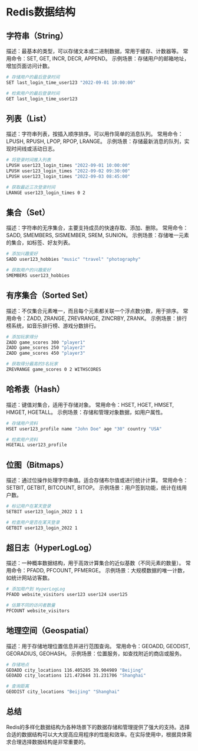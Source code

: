 # Redis数据结构

## 字符串（String）

描述：最基本的类型，可以存储文本或二进制数据，常用于缓存、计数器等。
常用命令：SET, GET, INCR, DECR, APPEND。
示例场景：存储用户的邮箱地址，增加页面访问计数。

```bash
# 存储用户的最后登录时间
SET last_login_time_user123 "2022-09-01 10:00:00"

# 检索用户的最后登录时间
GET last_login_time_user123
```

## 列表（List）

描述：字符串列表，按插入顺序排序。可以用作简单的消息队列。
常用命令：LPUSH, RPUSH, LPOP, RPOP, LRANGE。
示例场景：存储最新消息的队列，实现时间线或活动日志。

```bash
# 将登录时间推入列表
LPUSH user123_login_times "2022-09-01 10:00:00"
LPUSH user123_login_times "2022-09-02 09:30:00"
LPUSH user123_login_times "2022-09-03 08:45:00"

# 获取最近三次登录时间
LRANGE user123_login_times 0 2
```

## 集合（Set）

描述：字符串的无序集合，主要支持成员的快速存取、添加、删除。
常用命令：SADD, SMEMBERS, SISMEMBER, SREM, SUNION。
示例场景：存储唯一元素的集合，如标签、好友列表。

```bash
# 添加兴趣爱好
SADD user123_hobbies "music" "travel" "photography"

# 获取用户的兴趣爱好
SMEMBERS user123_hobbies
```

## 有序集合（Sorted Set）

描述：不仅集合元素唯一，而且每个元素都关联一个浮点数分数，用于排序。
常用命令：ZADD, ZRANGE, ZREVRANGE, ZINCRBY, ZRANK。
示例场景：排行榜系统，如音乐排行榜、游戏分数排行。

```bash
# 添加玩家得分
ZADD game_scores 300 "player1"
ZADD game_scores 250 "player2"
ZADD game_scores 450 "player3"

# 获取得分最高的3名玩家
ZREVRANGE game_scores 0 2 WITHSCORES
```

## 哈希表（Hash）

描述：键值对集合，适用于存储对象。
常用命令：HSET, HGET, HMSET, HMGET, HGETALL。
示例场景：存储和管理对象数据，如用户属性。

```bash
# 存储用户资料
HSET user123_profile name "John Doe" age "30" country "USA"

# 检索用户资料
HGETALL user123_profile
```

## 位图（Bitmaps）

描述：通过位操作处理字符串值。适合存储布尔值或进行统计计算。
常用命令：SETBIT, GETBIT, BITCOUNT, BITOP。
示例场景：用户签到功能，统计在线用户数。

```bash
# 标记用户在某天登录
SETBIT user123_login_2022 1 1

# 检查用户是否在某天登录
GETBIT user123_login_2022 1
```

## 超日志（HyperLogLog）

描述：一种概率数据结构，用于高效计算集合的近似基数（不同元素的数量）。
常用命令：PFADD, PFCOUNT, PFMERGE。
示例场景：大规模数据的唯一计数，如统计网站访客数。

```bash
# 添加用户到 HyperLogLog
PFADD website_visitors user123 user124 user125

# 估算不同的访问者数量
PFCOUNT website_visitors
```

## 地理空间（Geospatial）

描述：用于存储地理位置信息并进行范围查询。
常用命令：GEOADD, GEODIST, GEORADIUS, GEOHASH。
示例场景：位置服务，如查找附近的商店或服务。

```bash
# 存储地点
GEOADD city_locations 116.405285 39.904989 "Beijing"
GEOADD city_locations 121.472644 31.231706 "Shanghai"

# 查询距离
GEODIST city_locations "Beijing" "Shanghai"
```

## 总结

Redis的多样化数据结构为各种场景下的数据存储和管理提供了强大的支持。选择合适的数据结构可以大大提高应用程序的性能和效率。在实际使用中，根据具体需求合理选择数据结构是非常重要的。
